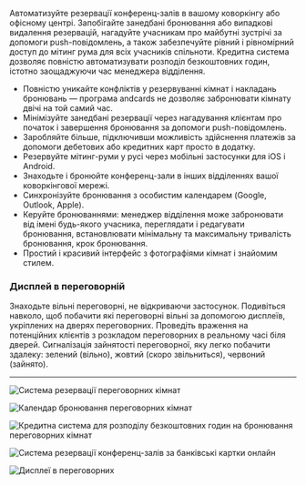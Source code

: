 Автоматизуйте резервації конференц-залів в вашому коворкінгу або офісному центрі. Запобігайте занедбані бронювання або випадкові видалення резервацій, нагадуйте учасникам про майбутні зустрічі за допомоги push-повідомлень, а також забезпечуйте рівний і рівномірний доступ до мітинг рума для всіх учасників спільноти. Кредитна система дозволяє повністю автоматизувати розподіл безкоштовних годин, істотно заощаджуючи час менеджера відділення.

- Повністю уникайте конфліктів у резервуванні кімнат і накладань бронювань — програма andcards не дозволяє забронювати кімнату двічі на той самий час.
- Мінімізуйте занедбані резервації через нагадування клієнтам про початок і завершення бронювання за допомоги push-повідомлень.
- Заробляйте більше, підключивши можливість здійснення платежів за допомоги дебетових або кредитних карт просто в додатку.
- Резервуйте мітинг-руми у русі через мобільні застосунки для iOS і Android.
- Знаходьте і бронюйте конференц-зали в інших відділеннях вашої коворкінгової мережі.
- Синхронізуйте бронювання з особистим календарем (Google, Outlook, Apple).
- Керуйте бронюваннями: менеджер відділення може забронювати від імені будь-якого учасника, переглядати і редагувати бронювання, встановлювати мінімальну та максимальну тривалість бронювання, крок бронювання.
- Простий і красивий інтерфейс з фотографіями кімнат і знайомим стилем.

### Дисплей в переговорній

Знаходьте вільні переговорні, не відкриваючи застосунок. Подивіться навколо, щоб побачити які переговорні вільні за допомогою дисплеїв, укріплених на дверях переговорних. Проведіть враження на потенційних клієнтів з розкладом переговорних в реальному часі біля дверей. Сигналізація зайнятості переговорної, яку легко побачити здалеку: зелений (вільно), жовтий (скоро звільниться), червоний (зайнято).

---

![Система резервації переговорних кімнат](https://s3.ap-northeast-2.amazonaws.com/marketing.feature.andcards.com/booking-rooms.jpg)


![Календар бронювання переговорних кімнат](https://s3.ap-northeast-2.amazonaws.com/marketing.feature.andcards.com/booking-calendar.jpg)


![Кредитна система для розподілу безкоштовних годин на бронювання переговорних кімнат](https://s3.ap-northeast-2.amazonaws.com/marketing.feature.andcards.com/booking-payment-methods.jpg)


![Система резервації конференц-залів за банківські картки онлайн](https://s3.ap-northeast-2.amazonaws.com/marketing.feature.andcards.com/booking-pay-with-card.jpg)


![Дисплеї в переговорних](https://s3.ap-northeast-2.amazonaws.com/marketing.feature.andcards.com/booking-display.jpg)